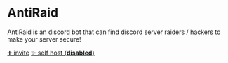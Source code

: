 # AntiRaid

AntiRaid is an discord bot that can find discord server raiders / hackers to make your server secure!

[➕ invite](https://discord.com/api/oauth2/authorize?client_id=786240109376176138&permissions=8&scope=bot)
[✨ self host (**__disabled__**)]()
